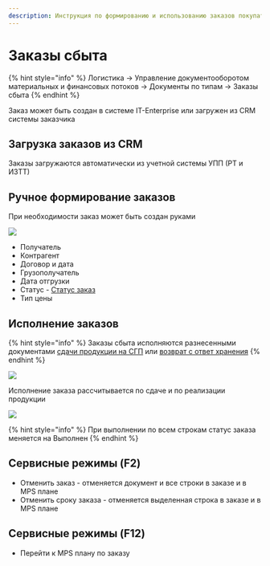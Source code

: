 ```yaml
---
description: Инструкция по формированию и использованию заказов покупателей
---
```


# Заказы сбыта

{% hint style="info" %}
Логистика → Управление документооборотом материальных и финансовых потоков → Документы по типам → Заказы сбыта
{% endhint %}

Заказ может быть создан в системе IT-Enterprise или загружен из CRM системы заказчика

## Загрузка заказов из CRM

Заказы загружаются автоматически из учетной системы УПП (РТ и ИЗТТ)

## Ручное формирование заказов

При необходимости заказ может быть создан руками

![](<../../.gitbook/assets/image (260).png>)

* Получатель
* Контрагент
* Договор и дата
* Грузополучатель
* Дата отгрузки
* Статус - [Статус заказ](../../upravlenie-mdm/prostye-spravochniki/status.md)
* Тип цены

## Исполнение заказов

{% hint style="info" %}
Заказы сбыта исполняются разнесенными документами [сдачи продукции на СГП](../../uchet/otgruzka-produkcii/sdacha-produkcii-na-sgp-1.md) или [возврат с ответ хранения](../../uchet/otvet-khranenie/vozvrat-s-otvet-khraneniya.md)
{% endhint %}

![](<../../.gitbook/assets/image (960).png>)

Исполнение заказа рассчитывается по сдаче и по реализации продукции

![](<../../.gitbook/assets/image (859).png>)

{% hint style="info" %}
При выполнении по всем строкам статус заказа меняется на Выполнен
{% endhint %}

## Сервисные режимы (F2)

* Отменить заказ - отменяется документ и все строки в заказе и в MPS плане
* Отменить сроку заказа - отменяется выделенная строка в заказе и в MPS плане

## Сервисные режимы (F12)

* Перейти к MPS плану по заказу
